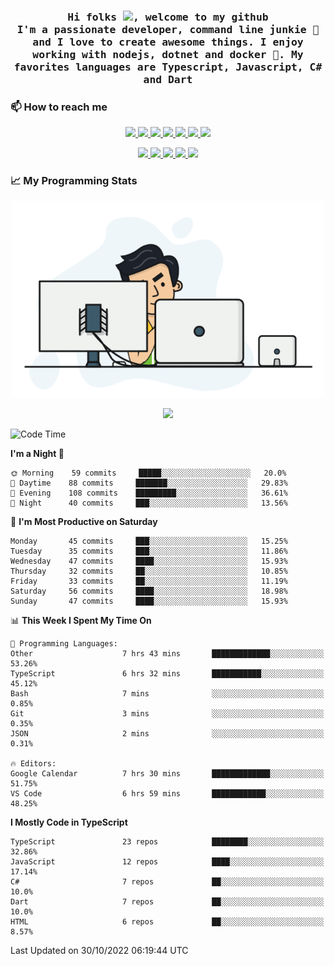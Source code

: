 <h3 align="center">
  <samp>
  Hi folks <img src="https://user-images.githubusercontent.com/42378118/110234147-e3259600-7f4e-11eb-95be-0c4047144dea.gif" width="25">, welcome to my github
  <br/>
  I'm a passionate developer, command line junkie 🧬 and I love to create awesome things. I enjoy working with nodejs, dotnet and docker 🐳. My favorites languages are Typescript, Javascript, C# and Dart
  </samp>
</h3>

### 📫 How to reach me

<p align="center">
 <a href="https://buster95.github.io">
  <img src="https://img.shields.io/badge/buster95-%23206A5D.svg?&style=flat" />
 </a>

 <a href="https://www.linkedin.com/in/walter-corrales">
  <img src="https://img.shields.io/badge/Linkedin-%230077B5.svg?&style=flat&logo=linkedin&logoColor=white" />
 </a>

 <a href="mailto:corraleswalter@live.com">
  <img src="https://img.shields.io/badge/Microsoft-%23F65314.svg?&style=flat&logo=Microsoft" />
 </a>

 <a href="https://join.skype.com/invite/sHS1s5NqCXhJ">
  <img src="https://img.shields.io/badge/Skype-%2300AFF0.svg?&style=flat&logo=skype&logoColor=white" />
 </a>

 <a href="mailto:walter.r.corrales@gmail.com">
  <img src="https://img.shields.io/badge/Gmail-%23C14438.svg?&style=flat&logo=Gmail&logoColor=white" />
 </a>

 <a href="https://wa.me/50585154220">
  <img src="https://img.shields.io/badge/Whatsapp-%2300BFA5.svg?&style=flat&logo=Whatsapp&logoColor=white" />
 </a>

 <a href="https://t.me/KingBuster95">
  <img src="https://img.shields.io/badge/Telegram-%230088cc.svg?&style=flat&logo=Telegram&logoColor=white" />
 </a>
</p>

<p align="center">
  <a href="https://buster95.github.io">
    <img src="https://badges.pufler.dev/visits/buster95/buster95?style=flat&color=green&logo=github">
  </a>
  <a href="https://buster95.github.io">
    <img src="https://badges.pufler.dev/years/buster95?style=flat&color=green&logo=github">
  </a>
  <a href="https://buster95.github.io">
    <img src="https://badges.pufler.dev/repos/buster95?style=flat&color=green&logo=github">
  </a>
  <a href="https://buster95.github.io">
    <img src="https://badges.pufler.dev/gists/buster95?style=flat&color=green&logo=github">
  </a>
  <a href="https://buster95.github.io">
    <img src="https://badges.pufler.dev/commits/monthly/buster95?style=flat&color=green&logo=github">
  </a>
</p>

### 📈 My Programming Stats

<p align="center">
 <img src="https://github.com/buster95/buster95/blob/master/assets/coder.gif" alt="Coder GIF" style="max-width:500px">
</p>

<p align = "center">
  <img src="https://github-readme-stats.vercel.app/api?username=buster95&count_private=true&show_icons=true&theme=tokyonight&line_height=30&hide_border=true">
</p>

<!--START_SECTION:waka-->
![Code Time](http://img.shields.io/badge/Code%20Time-2%2C333%20hrs%2050%20mins-blue)

**I'm a Night 🦉** 

```text
🌞 Morning    59 commits     █████░░░░░░░░░░░░░░░░░░░░   20.0% 
🌆 Daytime    88 commits     ███████░░░░░░░░░░░░░░░░░░   29.83% 
🌃 Evening    108 commits    █████████░░░░░░░░░░░░░░░░   36.61% 
🌙 Night      40 commits     ███░░░░░░░░░░░░░░░░░░░░░░   13.56%

```
📅 **I'm Most Productive on Saturday** 

```text
Monday       45 commits     ███░░░░░░░░░░░░░░░░░░░░░░   15.25% 
Tuesday      35 commits     ███░░░░░░░░░░░░░░░░░░░░░░   11.86% 
Wednesday    47 commits     ████░░░░░░░░░░░░░░░░░░░░░   15.93% 
Thursday     32 commits     ██░░░░░░░░░░░░░░░░░░░░░░░   10.85% 
Friday       33 commits     ██░░░░░░░░░░░░░░░░░░░░░░░   11.19% 
Saturday     56 commits     ████░░░░░░░░░░░░░░░░░░░░░   18.98% 
Sunday       47 commits     ████░░░░░░░░░░░░░░░░░░░░░   15.93%

```


📊 **This Week I Spent My Time On** 

```text
💬 Programming Languages: 
Other                    7 hrs 43 mins       █████████████░░░░░░░░░░░░   53.26% 
TypeScript               6 hrs 32 mins       ███████████░░░░░░░░░░░░░░   45.12% 
Bash                     7 mins              ░░░░░░░░░░░░░░░░░░░░░░░░░   0.85% 
Git                      3 mins              ░░░░░░░░░░░░░░░░░░░░░░░░░   0.35% 
JSON                     2 mins              ░░░░░░░░░░░░░░░░░░░░░░░░░   0.31%

🔥 Editors: 
Google Calendar          7 hrs 30 mins       █████████████░░░░░░░░░░░░   51.75% 
VS Code                  6 hrs 59 mins       ████████████░░░░░░░░░░░░░   48.25%

```

**I Mostly Code in TypeScript** 

```text
TypeScript               23 repos            ████████░░░░░░░░░░░░░░░░░   32.86% 
JavaScript               12 repos            ████░░░░░░░░░░░░░░░░░░░░░   17.14% 
C#                       7 repos             ██░░░░░░░░░░░░░░░░░░░░░░░   10.0% 
Dart                     7 repos             ██░░░░░░░░░░░░░░░░░░░░░░░   10.0% 
HTML                     6 repos             ██░░░░░░░░░░░░░░░░░░░░░░░   8.57%

```



 Last Updated on 30/10/2022 06:19:44 UTC
<!--END_SECTION:waka-->
